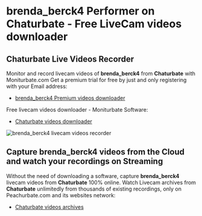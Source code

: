 # brenda_berck4 Performer on Chaturbate - Free LiveCam videos downloader

## Chaturbate Live Videos Recorder

Monitor and record livecam videos of **brenda_berck4** from **Chaturbate** with Moniturbate.com
Get a premium trial for free by just and only registering with your Email address:
* [brenda_berck4 Premium videos downloader](https://moniturbate.com/request-demo-licence-key.html)

Free livecam videos downloader - Moniturbate Software:
* [Chaturbate videos downloader](https://moniturbate.com/moniturbate-download-software.html)

![brenda_berck4 livecam videos recorder](https://peachurnet.com/templates/moniturbate-software.png)


## Capture brenda_berck4 videos from the Cloud and watch your recordings on Streaming

Without the need of downloading a software, capture **brenda_berck4** livecam videos from **Chaturbate** 100% online.
Watch Livecam archives from **Chaturbate** unlimitedly from thousands of existing recordings, only on Peachurbate.com and its websites network:
* [Chaturbate videos archives](https://peachurnet.com/)